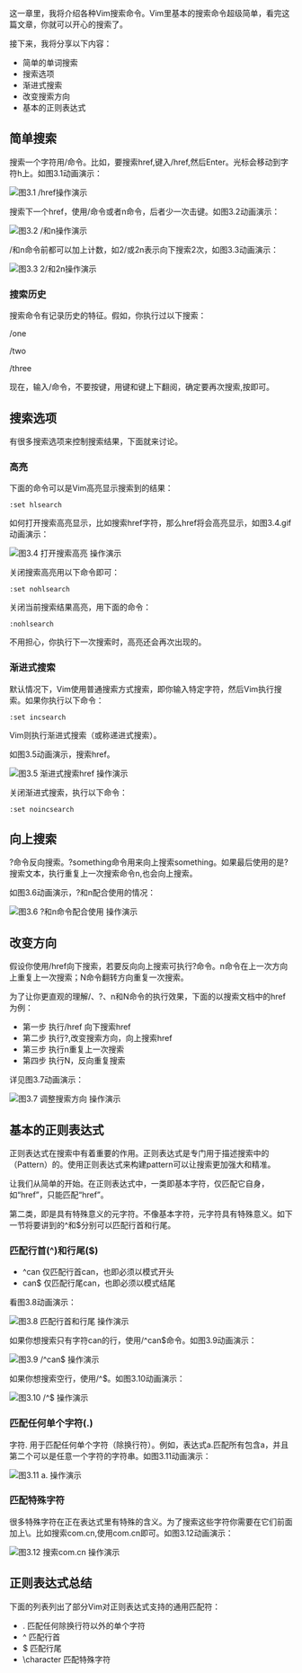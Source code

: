 这一章里，我将介绍各种Vim搜索命令。Vim里基本的搜索命令超级简单，看完这篇文章，你就可以开心的搜索了。

接下来，我将分享以下内容：

- 简单的单词搜索
- 搜索选项
- 渐进式搜索
- 改变搜索方向
- 基本的正则表达式

## 简单搜索
搜索一个字符用/命令。比如，要搜索href,键入/href,然后Enter。光标会移动到字符h上。如图3.1动画演示：

![图3.1 /href操作演示](3.1.gif)

搜索下一个href，使用/<Enter>命令或者n命令，后者少一次击键。如图3.2动画演示：

![图3.2 /<Enter>和n操作演示](3.2.gif)

/<Enter>和n命令前都可以加上计数，如2/<Enter>或2n表示向下搜索2次，如图3.3动画演示：

![图3.3 2/<Enter>和2n操作演示](3.3.gif)

### 搜索历史
搜索命令有记录历史的特征。假如，你执行过以下搜索：

/one

/two

/three

现在，输入/命令，不要按<Enter>键，用<UP>键和<DOWN>键上下翻阅，确定要再次搜索,按<Enter>即可。

## 搜索选项

有很多搜索选项来控制搜索结果，下面就来讨论。

### 高亮

下面的命令可以是Vim高亮显示搜索到的结果：
```
:set hlsearch
```
如何打开搜索高亮显示，比如搜索href字符，那么href将会高亮显示，如图3.4.gif动画演示：

![图3.4 打开搜索高亮 操作演示](3.4.gif)

关闭搜索高亮用以下命令即可：
```
:set nohlsearch
```

关闭当前搜索结果高亮，用下面的命令：
```
:nohlsearch
```
不用担心，你执行下一次搜索时，高亮还会再次出现的。

### 渐进式搜索

默认情况下，Vim使用普通搜索方式搜索，即你输入特定字符，然后Vim执行搜索。如果你执行以下命令：
```
:set incsearch
```
Vim则执行渐进式搜索（或称递进式搜索）。

如图3.5动画演示，搜索href。

![图3.5 渐进式搜索href 操作演示](3.5.gif)

关闭渐进式搜索，执行以下命令：
```
:set noincsearch
```

## 向上搜索
?命令反向搜索。?something命令用来向上搜索something。如果最后使用的是?搜索文本，执行重复上一次搜索命令n,也会向上搜索。

如图3.6动画演示，?和n配合使用的情况：

![图3.6 ?和n命令配合使用 操作演示](3.6.gif)

## 改变方向
假设你使用/href向下搜索，若要反向向上搜索可执行?命令。n命令在上一次方向上重复上一次搜索；N命令翻转方向重复一次搜索。

为了让你更直观的理解/、?、n和N命令的执行效果，下面的以搜索文档中的href为例：
- 第一步 执行/href 向下搜索href
- 第二步 执行?<Enter>,改变搜索方向，向上搜索href
- 第三步 执行n重复上一次搜索
- 第四步 执行N，反向重复搜索

详见图3.7动画演示：

![图3.7  调整搜索方向 操作演示](3.7.gif)

## 基本的正则表达式
正则表达式在搜索中有着重要的作用。正则表达式是专门用于描述搜索中的（Pattern）的。使用正则表达式来构建pattern可以让搜索更加强大和精准。

让我们从简单的开始。在正则表达式中，一类即基本字符，仅匹配它自身，如“href”，只能匹配“href”。

第二类，即是具有特殊意义的元字符。不像基本字符，元字符具有特殊意义。如下一节将要讲到的^和$分别可以匹配行首和行尾。

### 匹配行首(^)和行尾($)

- ^can 仅匹配行首can，也即必须以模式开头
- can$ 仅匹配行尾can，也即必须以模式结尾

看图3.8动画演示：

![图3.8  匹配行首和行尾 操作演示](3.8.gif)

如果你想搜索只有字符can的行，使用/^can$命令。如图3.9动画演示：

![图3.9  /^can$ 操作演示](3.9.gif)

如果你想搜索空行，使用/^$。如图3.10动画演示：

![图3.10 /^$ 操作演示](3.10.gif)

### 匹配任何单个字符(.)

字符. 用于匹配任何单个字符（除换行符）。例如，表达式a.匹配所有包含a，并且第二个可以是任意一个字符的字符串。如图3.11动画演示：


![图3.11 a. 操作演示](3.11.gif)

### 匹配特殊字符

很多特殊字符在正在表达式里有特殊的含义。为了搜索这些字符你需要在它们前面加上\。比如搜索com.cn,使用com\.cn即可。如图3.12动画演示：


![图3.12 搜索com.cn 操作演示](3.12.gif)

## 正则表达式总结
下面的列表列出了部分Vim对正则表达式支持的通用匹配符：

- . 匹配任何除换行符以外的单个字符
- ^ 匹配行首
- $ 匹配行尾
- \character 匹配特殊字符


